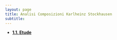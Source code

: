 ```yaml
---
layout: page
title: Analisi Composizioni Karlheinz Stockhausen
subtitle:
---
```


- [**1.1. Etude**](https://velitch.github.io/velitch/2021-11-02-01_01_etude/)
